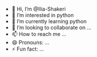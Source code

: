 - 👋 Hi, I’m @Ilia-Shakeri
- 👀 I’m interested in python
- 🌱 I’m currently learning python
- 💞️ I’m looking to collaborate on ...
- 📫 How to reach me ...
- 😄 Pronouns: ...
- ⚡ Fun fact: ...

<!---
Ilia-Shakeri/Ilia-Shakeri is a ✨ special ✨ repository because its `README.md` (this file) appears on your GitHub profile.
You can click the Preview link to take a look at your changes.
--->
